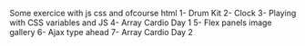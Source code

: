 Some exercice with js css and ofcourse html
1- Drum Kit
2- Clock
3- Playing with CSS variables and JS
4- Array Cardio Day 1
5- Flex panels image gallery
6- Ajax type ahead
7- Array Cardio Day 2

